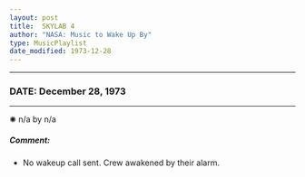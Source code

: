 ```yaml
---
layout: post
title:  SKYLAB 4
author: "NASA: Music to Wake Up By"
type: MusicPlaylist
date_modified: 1973-12-28
---
```


----
### DATE: December 28, 1973
----
✺ n/a by n/a

##### Comment:
* No wakeup call sent. Crew awakened by their alarm.
